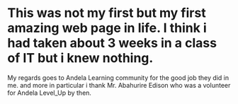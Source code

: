 # This was not my first but my first amazing web page in life. I think i had taken about 3 weeks in a class of IT but i knew nothing.
My regards goes to Andela Learning community for the good job they did in me.
and more in particular i thank Mr. Abahurire Edison who was a volunteer for Andela Level_Up by then.
